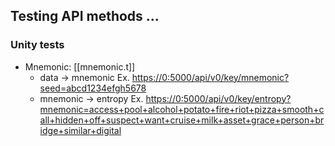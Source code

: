 ## Testing API methods ...


### Unity tests

 - Mnemonic: [[mnemonic.t]]
   - data -> mnemonic Ex. <https://0:5000/api/v0/key/mnemonic?seed=abcd1234efgh5678>
   - mnemonic -> entropy Ex. <https://0:5000/api/v0/key/entropy?mnemonic=access+pool+alcohol+potato+fire+riot+pizza+smooth+call+hidden+off+suspect+want+cruise+milk+asset+grace+person+bridge+similar+digital>
